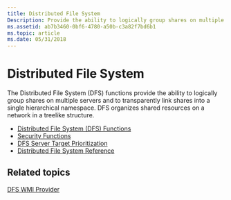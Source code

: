 ```yaml
---
title: Distributed File System
Description: Provide the ability to logically group shares on multiple servers and to transparently link shares into a single hierarchical namespace.
ms.assetid: ab7b3460-0bf6-4780-a50b-c3a82f7bd6b1
ms.topic: article
ms.date: 05/31/2018
---
```


# Distributed File System

The Distributed File System (DFS) functions provide the ability to logically group shares on multiple servers and to transparently link shares into a single hierarchical namespace. DFS organizes shared resources on a network in a treelike structure.

- [Distributed File System (DFS) Functions](distributed-file-system-dfs-functions.md)
- [Security Functions](security-functions.md)
- [DFS Server Target Prioritization](dfs-server-target-prioritization.md)
- [Distributed File System Reference](distributed-file-system-reference.md)

## Related topics

<dl> <dt>

[DFS WMI Provider](https://docs.microsoft.com/previous-versions/windows/desktop/wmipdfs/dfs-provider)
</dt> </dl>
